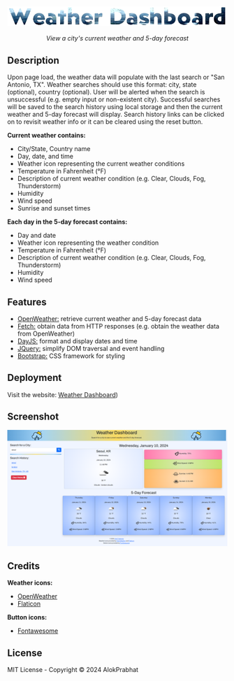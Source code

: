 <div style="text-align: center;">
<img src="./assets/images/title.png" alt="Title of project (Weather Dashboard) with rainy city background"></br>
</br>
<i>View a city's current weather and 5-day forecast</i></div>

## Description

Upon page load, the weather data will populate with the last search or "San Antonio, TX". Weather searches should use this format: city, state (optional), country (optional). User will be alerted when the search is unsuccessful (e.g. empty input or non-existent city). Successful searches will be saved to the search history using local storage and then the current weather and 5-day forecast will display. Search history links can be clicked on to revisit weather info or it can be cleared using the reset button.

**Current weather contains:**

* City/State, Country name
* Day, date, and time
* Weather icon representing the current weather conditions
* Temperature in Fahrenheit (°F)
* Description of current weather condition (e.g. Clear, Clouds, Fog, Thunderstorm)
* Humidity
* Wind speed
* Sunrise and sunset times

**Each day in the 5-day forecast contains:**

* Day and date
* Weather icon representing the weather condition
* Temperature in Fahrenheit (°F)
* Description of current weather condition (e.g. Clear, Clouds, Fog, Thunderstorm)
* Humidity
* Wind speed

## Features

* [OpenWeather:](https://www.openweathermap.org) retrieve current weather and 5-day forecast data
* [Fetch:](https://developer.mozilla.org/en-US/docs/Web/API/Fetch_API) obtain data from HTTP responses (e.g. obtain the weather data from OpenWeather)
* [DayJS:](https://day.js.org/) format and display dates and time
* [JQuery:](https://jquery.com) simplify DOM traversal and event handling
* [Bootstrap:](https://www.getbootstrap.com) CSS framework for styling

## Deployment

Visit the website: [Weather Dashboard](https://wheather-dashboard.vercel.app/))

## Screenshot

![Screenshot of Weather Dashboard website](./assets/images/preview.png)

## Credits

**Weather icons:**

* [OpenWeather](https://www.openweathermap.org)
* [Flaticon](https://www.flaticon.com)

**Button icons:**

* [Fontawesome](https://fontawesome.com)

## License

MIT License - Copyright © 2024 AlokPrabhat
